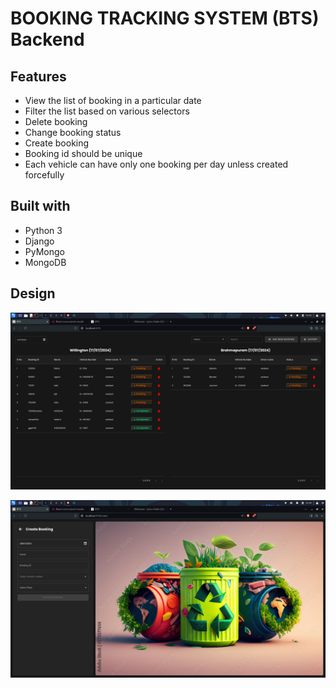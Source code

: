 # BOOKING TRACKING SYSTEM (BTS) Backend

## Features

-   View the list of booking in a particular date
-   Filter the list based on various selectors
-   Delete booking
-   Change booking status
-   Create booking
-   Booking id should be unique
-   Each vehicle can have only one booking per day unless created forcefully

## Built with

-   Python 3
-   Django
-   PyMongo
-   MongoDB

## Design

![home](./design/home.png)

![create](./design/create.png)
